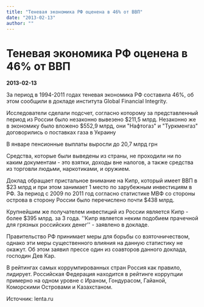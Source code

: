 ```yaml
---
title: "Теневая экономика РФ оценена в 46% от ВВП"
date: "2013-02-13"
author: ""
---
```


# Теневая экономика РФ оценена в 46% от ВВП

**2013-02-13** 

За период в 1994-2011 годах теневая экономика РФ составила 46%, об этом сообщили в докладе института Global Financial Integrity.

Исследователи сделали подсчет, согласно которому за представленный период из России было незаконно вывезено $211,5 млрд. Незаконно же в экономику было вложено $552,9 млрд, они "Нафтогаз" и "Туркменгаз" договорились о поставках газа в Украину

В январе пенсионные выплаты выросли до 20,7 млрд грн

Средства, которые были выведены из страны, не проходили ни по каким документам - это взятки, доходы вне налогов, а также средства из торговли людьми, наркотиками, и оружием.

Доклад обращает пристальное внимание на Кипр, который имеет ВВП в $23 млрд и при этом занимает 1 место по зарубежным инвестициям в РФ. За период с 2009 по 2011 год согласно статистике МВФ со стороны острова в сторону России было перечислено почти $438 млрд.

Крупнейшим же получателем инвестиций из России является Кипр - более $395 млрд. за 3 года. ''Кипр является неким подобием прачечной для грязных российских денег'' - заявлено в докладе.

Правительство РФ принимает меры для борьбы со взяточничеством, однако эти меры существенного влияния на данную статистику не окажут. Об этом заявил прессе один из соавторов данного доклада, господин Дев Кар.

В рейтингах самых коррумпированных стран Россия как правило, лидирует. Российская Федерация находится в рейтинге коррупции примерно на одном уровне с Ираном, Гондурасом, Гайаной, Коморскими Островами и Казахстаном.

Источник: lenta.ru